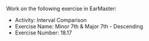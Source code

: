 Work on the following exercise in EarMaster:
- Activity: Interval Comparison
- Exercise Name: Minor 7th & Major 7th - Descending
- Exercise Number: 18.17
